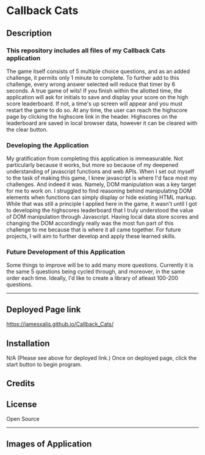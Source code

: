 # Callback Cats

## Description

### **This repository includes all files of my Callback Cats application**

The game itself consists of 5 multiple choice questions, and as an added challenge, it permits only 1 minute to complete. To further add to this challenge, every wrong answer selected will reduce that timer by 6 seconds. A true game of wits! If you finish within the allotted time, the application will ask for initials to save and display your score on the high score leaderboard. If not, a time's up screen will appear and you must restart the game to do so. At any time, the user can reach the highscore page by clicking the highscore link in the header. Highscores on the leaderboard are saved in local browser data, however it can be cleared with the clear button.

### Developing the Application

My gratification from completing this application is immeasurable. Not particularly because it works, but more so because of my deepened understanding of javascript functions and web APIs. When I set out myself to the task of making this game, I knew javascript is where I'd face most my challenges. And indeed it was. Namely, DOM manipulation was a key target for me to work on. I struggled to find reasoning behind manipulating DOM elements when functions can simply display or hide existing HTML markup. While that was still a principle I applied here in the game, it wasn't until I got to developing the highscores leaderboard that I truly understood the value of DOM manipulation through Javascript. Having local data store scores and changing the DOM accordingly really was the most fun part of this challenge to me because that is where it all came together. For future projects, I will aim to further develop and apply these learned skills.


### Future Development of this Application

Some things to improve will be to add many more questions. Currently it is the same 5 questions being cycled through, and moreover, in the same order each time. Ideally, I'd like to create a library of atleast 100-200 questions.

---
## Deployed Page link

https://jamesxalis.github.io/Callback_Cats/

## Installation

N/A (Please see above for deployed link.) Once on deployed page, click the start button to begin program.

## Credits



## License

Open Source

---
## Images of Application

<!-- ### Start Screen  -->
<!-- ![Start Screen](/assets/Images/StartScreen.JPG "Start Screen")   -->

<!-- ### Quiz Screen -->
<!-- ![Quiz Screen](/assets/Images/QuestionsPage.JPG "Quiz Screen")   -->

<!-- ### Finished Quiz Screen -->
<!-- ![Finished Screen](/assets/Images/YouFinished.JPG "Finished Screen")   -->

<!-- ### Time's Up Screen -->
<!-- ![Time's Up Screen](/assets/Images/TimesUp.JPG "Time's Up Screen")   -->

<!-- ### High Score Leaderboard Screen -->
<!-- ![HighScore Leaderboard](/assets/Images/HighScore.JPG "HighScore Leaderboard")   -->